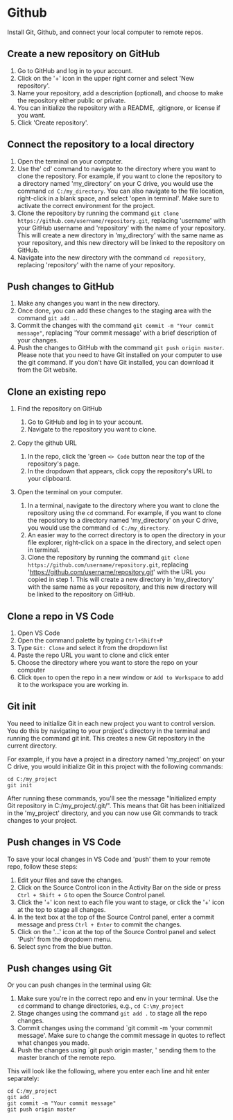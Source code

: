 # Github
Install Git, Github, and connect your local computer to remote repos.

## Create a new repository on GitHub

1. Go to GitHub and log in to your account.
2. Click on the '+' icon in the upper right corner and select 'New repository'.
3. Name your repository, add a description (optional), and choose to make the repository either public or private.
4. You can initialize the repository with a README, .gitignore, or license if you want.
5. Click 'Create repository'.

## Connect the repository to a local directory

1. Open the terminal on your computer.
2. Use the' cd' command to navigate to the directory where you want to clone the repository. For example, if you want to clone the repository to a directory named 'my_directory' on your C drive, you would use the command `cd C:/my_directory`. You can also navigate to the file location, right-click in a blank space, and select 'open in terminal'. Make sure to activate the correct environment for the project.
3. Clone the repository by running the command `git clone https://github.com/username/repository.git`, replacing 'username' with your GitHub username and 'repository' with the name of your repository. This will create a new directory in 'my_directory' with the same name as your repository, and this new directory will be linked to the repository on GitHub.
4. Navigate into the new directory with the command `cd repository`, replacing 'repository' with the name of your repository.

## Push changes to GitHub

1. Make any changes you want in the new directory.
2. Once done, you can add these changes to the staging area with the command `git add .`.
3. Commit the changes with the command `git commit -m "Your commit message"`, replacing 'Your commit message' with a brief description of your changes.
4. Push the changes to GitHub with the command `git push origin master`.
Please note that you need to have Git installed on your computer to use the git command. If you don't have Git installed, you can download it from the Git website.

## Clone an existing repo
1. Find the repository on GitHub
    1. Go to GitHub and log in to your account.
    2. Navigate to the repository you want to clone.

2. Copy the github URL
    1. In the repo, click the 'green `<> Code` button near the top of the repository's page.
    2. In the dropdown that appears, click copy the repository's URL to your clipboard.

3. Open the terminal on your computer.
    1. In a terminal, navigate to the directory where you want to clone the repository using the `cd` command. For example, if you want to clone the repository to a directory named 'my_directory' on your C drive, you would use the command `cd C:/my_directory`.
    2. An easier way to the correct directory is to open the directory in your file explorer, right-click on a space in the directory, and select open in terminal.  
    3. Clone the repository by running the command `git clone https://github.com/username/repository.git`, replacing 'https://github.com/username/repository.git' with the URL you copied in step 1. This will create a new directory in 'my_directory' with the same name as your repository, and this new directory will be linked to the repository on GitHub.

## Clone a repo in VS Code
1. Open VS Code
2. Open the command palette by typing `Ctrl+Shift+P`
3. Type `Git: Clone` and select it from the dropdown list
4. Paste the repo URL you want to clone and click enter
5. Choose the directory where you want to store the repo on your computer
6. Click `Open` to open the repo in a new window or `Add to Workspace` to add it to the workspace you are working in.

## Git init
You need to initialize Git in each new project you want to control version. You do this by navigating to your project's directory in the terminal and running the command git init. This creates a new Git repository in the current directory.

For example, if you have a project in a directory named 'my_project' on your C drive, you would initialize Git in this project with the following commands:

```
cd C:/my_project
git init
```
After running these commands, you'll see the message "Initialized empty Git repository in C:/my_project/.git/". This means that Git has been initialized in the 'my_project' directory, and you can now use Git commands to track changes to your project.

## Push changes in VS Code
To save your local changes in VS Code and 'push' them to your remote repo, follow these steps:
1. Edit your files and save the changes.
2. Click on the Source Control icon in the Activity Bar on the side or press `Ctrl + Shift + G` to open the Source Control panel.
3. Click the '+' icon next to each file you want to stage, or click the '+' icon at the top to stage all changes.
4. In the text box at the top of the Source Control panel, enter a commit message and press `Ctrl + Enter` to commit the changes.
5. Click on the '...' icon at the top of the Source Control panel and select 'Push' from the dropdown menu.
6. Select sync from the blue button.

## Push changes using Git
Or you can push changes in the terminal using Git:
1. Make sure you're in the correct repo and env in your terminal. Use the `cd` command to change directories, e.g., `cd C:\my_project`
2. Stage changes using the command `git add .` to stage all the repo changes.
3. Commit changes using the command `git commit -m 'your commmit message'. Make sure to change the commit message in quotes to reflect what changes you made.
4. Push the changes using `git push origin master, ' sending them to the master branch of the remote repo.

This will look like the following, where you enter each line and hit enter separately:

```
cd C:/my_project
git add .
git commit -m "Your commit message"
git push origin master
```
